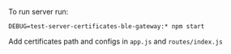 To run server run:
```
DEBUG=test-server-certificates-ble-gateway:* npm start
```

Add certificates path and configs in `app.js` and `routes/index.js`